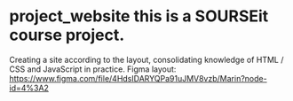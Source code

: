 # project_website this is a SOURSEit course project.
Creating a site according to the layout, consolidating knowledge of HTML / CSS and JavaScript in practice.
Figma layout: https://www.figma.com/file/4HdsIDARYQPa91uJMV8vzb/Marin?node-id=4%3A2
